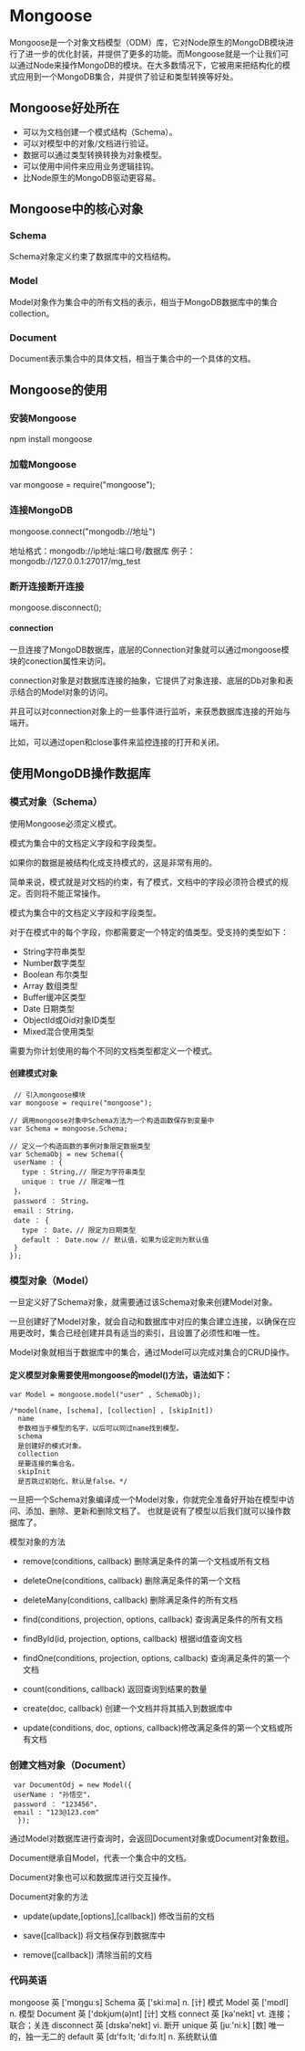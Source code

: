 # Mongoose #

Mongoose是一个对象文档模型（ODM）库，它对Node原生的MongoDB模块进行了进一步的优化封装，并提供了更多的功能。而Mongoose就是一个让我们可以通过Node来操作MongoDB的模块。在大多数情况下，它被用来把结构化的模式应用到一个MongoDB集合，并提供了验证和类型转换等好处。
    
    
## Mongoose好处所在 ##
-   可以为文档创建一个模式结构（Schema）。
-   可以对模型中的对象/文档进行验证。
-   数据可以通过类型转换转换为对象模型。
-   可以使用中间件来应用业务逻辑挂钩。
-   比Node原生的MongoDB驱动更容易。
      
      
## Mongoose中的核心对象 ##
      
### Schema ###
Schema对象定义约束了数据库中的文档结构。

### Model ###
Model对象作为集合中的所有文档的表示，相当于MongoDB数据库中的集合collection。

### Document ###
Document表示集合中的具体文档，相当于集合中的一个具体的文档。
        
        
## Mongoose的使用 ##
    
### 安装Mongoose ###
  npm install mongoose


### 加载Mongoose ###
  var mongoose = require("mongoose");


### 连接MongoDB ###
  mongoose.connect("mongodb://地址")

  地址格式：mongodb://ip地址:端口号/数据库
  例子：mongodb://127.0.0.1:27017/mg_test


### 断开连接断开连接 ###
  mongoose.disconnect();


#### connection ####

一旦连接了MongoDB数据库，底层的Connection对象就可以通过mongoose模块的conection属性来访问。

connection对象是对数据库连接的抽象，它提供了对象连接、底层的Db对象和表示结合的Model对象的访问。

并且可以对connection对象上的一些事件进行监听，来获悉数据库连接的开始与端开。

比如，可以通过open和close事件来监控连接的打开和关闭。
    
    
## 使用MongoDB操作数据库 ##
    
### 模式对象（Schema） ###
    
使用Mongoose必须定义模式。
        
模式为集合中的文档定义字段和字段类型。

如果你的数据是被结构化成支持模式的，这是非常有用的。

简单来说，模式就是对文档的约束，有了模式，文档中的字段必须符合模式的规定。否则将不能正常操作。

模式为集合中的文档定义字段和字段类型。

对于在模式中的每个字段，你都需要定一个特定的值类型。受支持的类型如下：
- String字符串类型
- Number数字类型
- Boolean   布尔类型
- Array 数组类型
- Buffer缓冲区类型
- Date  日期类型
- ObjectId或Oid对象ID类型
- Mixed混合使用类型
  
需要为你计划使用的每个不同的文档类型都定义一个模式。

#### 创建模式对象 ####

     // 引入mongoose模块
    var mongoose = require("mongoose");
    
    // 调用mongoose对象中Schema方法为一个构造函数保存到变量中
    var Schema = mongoose.Schema;
    
    // 定义一个构造函数的事例对象限定数据类型
    var SchemaObj = new Schema({
     userName : {
       type : String,// 限定为字符串类型
       unique : true // 限定唯一性
     }，
     password ： String，
     email : String，
     date ： {
       type ： Date，// 限定为日期类型
       default ： Date.now // 默认值，如果为设定则为默认值
     }
    });
        
        
### 模型对象（Model） ###
        
一旦定义好了Schema对象，就需要通过该Schema对象来创建Model对象。
  
一旦创建好了Model对象，就会自动和数据库中对应的集合建立连接，以确保在应用更改时，集合已经创建并具有适当的索引，且设置了必须性和唯一性。
  
Model对象就相当于数据库中的集合，通过Model可以完成对集合的CRUD操作。
  
#### 定义模型对象需要使用mongoose的model()方法，语法如下： ####

    var Model = mongoose.model("user" , SchemaObj);
    
    /*model(name, [schema], [collection] , [skipInit])
      name
      参数相当于模型的名字，以后可以同过name找到模型。
      schema
      是创建好的模式对象。
      collection
      是要连接的集合名。
      skipInit
      是否跳过初始化，默认是false。*/
  
一旦把一个Schema对象编译成一个Model对象，你就完全准备好开始在模型中访问、添加、删除、更新和删除文档了。
  也就是说有了模型以后我们就可以操作数据库了。
  
  
模型对象的方法
  
- remove(conditions, callback) 删除满足条件的第一个文档或所有文档

- deleteOne(conditions, callback) 删除满足条件的第一个文档

- deleteMany(conditions, callback) 删除满足条件的所有文档

- find(conditions, projection, options, callback) 查询满足条件的所有文档

- findById(id, projection, options, callback) 根据id值查询文档

- findOne(conditions, projection, options, callback) 查询满足条件的第一个文档

- count(conditions, callback) 返回查询到结果的数量

- create(doc, callback) 创建一个文档并将其插入到数据库中

- update(conditions, doc, options, callback)修改满足条件的第一个文档或所有文档

  
### 创建文档对象（Document） ###

     var DocumentOdj = new Model({
     userName : "孙悟空"， 
     password ： "123456"，
     email : "123@123.com"
      });

通过Model对数据库进行查询时，会返回Document对象或Document对象数组。
  
Document继承自Model，代表一个集合中的文档。
  
Document对象也可以和数据库进行交互操作。
  
Document对象的方法
  
- update(update,[options],[callback]) 修改当前的文档

- save([callback]) 将文档保存到数据库中

- remove([callback]) 清除当前的文档
          
          
          
          
          
          
### 代码英语 ###

mongoose    英 ['mɒŋɡuːs]
Schema    英 ['skiːmə]    n. [计] 模式
Model    英 ['mɒdl]    n. 模型
Document    英 ['dɒkjʊm(ə)nt]    [计] 文档
connect    英 [kə'nekt]    vt. 连接；联合；关连
disconnect    英 [dɪskə'nekt]    vi. 断开
unique    英 [juː'niːk]    [数] 唯一的，独一无二的
default    英 [dɪ'fɔːlt; 'diːfɔːlt]    n. 系统默认值  
